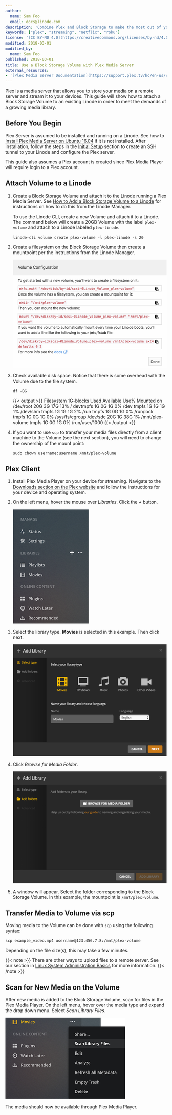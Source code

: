 ```yaml
---
author:
  name: Sam Foo
  email: docs@linode.com
description: 'Combine Plex and Block Storage to make the most out of your media server by adding an expandable storage to your server. This guide will show how to attach a Volume to a Plex Media Server and scan for files on the new storage.'
keywords: ["plex", "streaming", "netflix", "roku"]
license: '[CC BY-ND 4.0](https://creativecommons.org/licenses/by-nd/4.0)'
modified: 2018-03-01
modified_by:
  name: Sam Foo
published: 2018-03-01
title: Use a Block Storage Volume with Plex Media Server
external_resources:
- '[Plex Media Server Documentation](https://support.plex.tv/hc/en-us/categories/200007567-Plex-Media-Server)'
---
```


Plex is a media server that allows you to store your media on a remote server and stream it to your devices. This guide will show how to attach a Block Storage Volume to an existing Linode in order to meet the demands of a growing media library.

## Before You Begin

Plex Server is assumed to be installed and running on a Linode. See how to [Install Plex Media Server on Ubuntu 16.04](/docs/applications/media-servers/install-plex-media-server-on-ubuntu-16-04/) if it is not installed. After installation, follow the steps in the [Initial Setup](http://localhost:1313/docs/applications/media-servers/install-plex-media-server-on-ubuntu-16-04/#initial-setup) section to create an SSH tunnel to your Linode and configure the Plex server.

This guide also assumes a Plex account is created since Plex Media Player will require login to a Plex account.

## Attach Volume to a Linode

1.  Create a Block Storage Volume and attach it to the Linode running a Plex Media Server. See [How to Add a Block Storage Volume to a Linode](https://linode.com/docs/platform/how-to-use-block-storage-with-your-linode/#how-to-add-a-block-storage-volume-to-a-linode) for instructions on how to do this from the Linode Manager.

    To use the Linode CLI, create a new Volume and attach it to a Linode. The command below will create a 20GB Volume with the label `plex-volume` and attach to a Linode labeled `plex-linode`.

        linode-cli volume create plex-volume -l plex-linode -s 20

2.  Create a filesystem on the Block Storage Volume then create a mountpoint per the instructions from the Linode Manager.

    ![Mount Block Storage Volume](/docs/assets/plex/plex-mount-volume.png)

3.  Check available disk space. Notice that there is some overhead with the Volume due to the file system.

        df -BG

    {{< output >}}
Filesystem     1G-blocks  Used Available Use% Mounted on
/dev/root            20G    3G       17G  13% /
devtmpfs              1G    0G        1G   0% /dev
tmpfs                 1G    1G        1G   1% /dev/shm
tmpfs                 1G    1G        1G   2% /run
tmpfs                 1G    0G        1G   0% /run/lock
tmpfs                 1G    0G        1G   0% /sys/fs/cgroup
/dev/sdc             20G    1G       38G   1% /mnt/plex-volume
tmpfs                 1G    0G        1G   0% /run/user/1000
{{< /output >}}

4.  If you want to use `scp` to transfer your media files directly from a client machine to the Volume (see the next section), you will need to change the ownership of the mount point:

        sudo chown username:username /mnt/plex-volume

## Plex Client

1.  Install Plex Media Player on your device for streaming. Navigate to the [Downloads section on the Plex website](https://www.plex.tv/downloads/) and follow the instructions for your device and operating system.

2.  On the left menu, hover the mouse over *Libraries*. Click the *+* button.

    ![Plex Left Menu](/docs/assets/plex/plex-left-menu.png)

3.  Select the library type. **Movies** is selected in this example. Then click next.

    ![Plex Add Library](/docs/assets/plex/plex-library-type.png)

4.  Click *Browse for Media Folder*.

    ![Plex Browse Folder](/docs/assets/plex/plex-browse-folder.png)

5.  A window will appear. Select the folder corresponding to the Block Storage Volume. In this example, the mountpoint is `/mnt/plex-volume`.

## Transfer Media to Volume via scp

Moving media to the Volume can be done with `scp` using the following syntax:

    scp example_video.mp4 username@123.456.7.8:/mnt/plex-volume

Depending on the file size(s), this may take a few minutes.

{{< note >}}
There are other ways to upload files to a remote server. See our section in [Linux System Administration Basics](/docs/tools-reference/linux-system-administration-basics/#upload-files-to-a-remote-server) for more information.
{{< /note >}}

## Scan for New Media on the Volume

After new media is added to the Block Storage Volume, scan for files in the Plex Media Player. On the left menu, hover over the media type and expand the drop down menu. Select *Scan Library Files*.

![Plex Scan Media](/docs/assets/plex/plex-scan-media.png)

The media should now be available through Plex Media Player.
